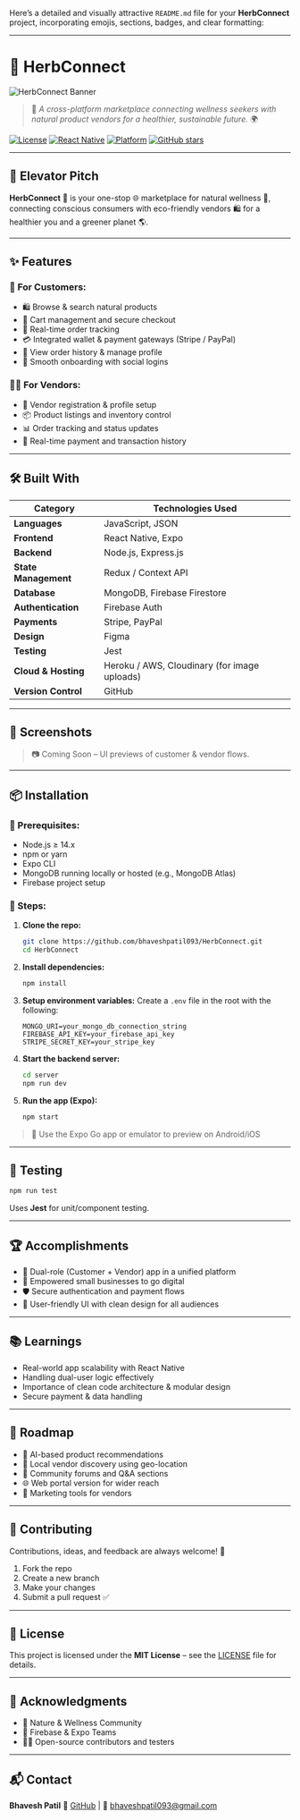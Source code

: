 Here’s a detailed and visually attractive `README.md` file for your **HerbConnect** project, incorporating emojis, sections, badges, and clear formatting:

---

# 🌿 HerbConnect

![HerbConnect Banner](https://user-images.githubusercontent.com/your-image-placeholder/banner.jpg) <!-- Optional banner -->

> 🌱 *A cross-platform marketplace connecting wellness seekers with natural product vendors for a healthier, sustainable future.* 🌍

[![License](https://img.shields.io/badge/license-MIT-green.svg)](LICENSE)
[![React Native](https://img.shields.io/badge/built%20with-React%20Native-blue)](https://reactnative.dev/)
[![Platform](https://img.shields.io/badge/platform-iOS%20%7C%20Android-blueviolet)]()
[![GitHub stars](https://img.shields.io/github/stars/bhaveshpatil093/HerbConnect?style=social)](https://github.com/bhaveshpatil093/HerbConnect)

---

## 🚀 Elevator Pitch

**HerbConnect** 🌿 is your one-stop 🌐 marketplace for natural wellness 🌱, connecting conscious consumers with eco-friendly vendors 🛍️ for a healthier you and a greener planet 🌎.

---

## ✨ Features

### 👤 For Customers:
- 🛍️ Browse & search natural products
- 🧺 Cart management and secure checkout
- 🚚 Real-time order tracking
- 💳 Integrated wallet & payment gateways (Stripe / PayPal)
- 🧾 View order history & manage profile
- 🔐 Smooth onboarding with social logins

### 🧑‍💼 For Vendors:
- 📝 Vendor registration & profile setup
- 📦 Product listings and inventory control
- 📊 Order tracking and status updates
- 💸 Real-time payment and transaction history

---

## 🛠️ Built With

| Category              | Technologies Used                                           |
|----------------------|-------------------------------------------------------------|
| **Languages**         | JavaScript, JSON                                            |
| **Frontend**          | React Native, Expo                                          |
| **Backend**           | Node.js, Express.js                                         |
| **State Management**  | Redux / Context API                                         |
| **Database**          | MongoDB, Firebase Firestore                                 |
| **Authentication**    | Firebase Auth                                               |
| **Payments**          | Stripe, PayPal                                              |
| **Design**            | Figma                                                       |
| **Testing**           | Jest                                                        |
| **Cloud & Hosting**   | Heroku / AWS, Cloudinary (for image uploads)               |
| **Version Control**   | GitHub                                                      |

---

## 📸 Screenshots

> 📷 Coming Soon – UI previews of customer & vendor flows.

---

## 📦 Installation

### 🧰 Prerequisites:
- Node.js ≥ 14.x
- npm or yarn
- Expo CLI
- MongoDB running locally or hosted (e.g., MongoDB Atlas)
- Firebase project setup

### 🔧 Steps:

1. **Clone the repo:**
   ```bash
   git clone https://github.com/bhaveshpatil093/HerbConnect.git
   cd HerbConnect
   ````

2. **Install dependencies:**

   ```bash
   npm install
   ```

3. **Setup environment variables:**
   Create a `.env` file in the root with the following:

   ```env
   MONGO_URI=your_mongo_db_connection_string
   FIREBASE_API_KEY=your_firebase_api_key
   STRIPE_SECRET_KEY=your_stripe_key
   ```

4. **Start the backend server:**

   ```bash
   cd server
   npm run dev
   ```

5. **Run the app (Expo):**

   ```bash
   npm start
   ```

> 📱 Use the Expo Go app or emulator to preview on Android/iOS

---

##  🧪 Testing

```bash
npm run test
```

Uses **Jest** for unit/component testing.

---

## 🏆 Accomplishments

* 🔄 Dual-role (Customer + Vendor) app in a unified platform
* 🌱 Empowered small businesses to go digital
* 🛡️ Secure authentication and payment flows
* 🎯 User-friendly UI with clean design for all audiences

---

## 📚 Learnings

* Real-world app scalability with React Native
* Handling dual-user logic effectively
* Importance of clean code architecture & modular design
* Secure payment & data handling

---

## 🔮 Roadmap

* 🤖 AI-based product recommendations
* 📍 Local vendor discovery using geo-location
* 💬 Community forums and Q\&A sections
* 🌐 Web portal version for wider reach
* 🎯 Marketing tools for vendors

---

## 🤝 Contributing

Contributions, ideas, and feedback are always welcome! 💬

1. Fork the repo
2. Create a new branch
3. Make your changes
4. Submit a pull request ✅

---

## 📄 License

This project is licensed under the **MIT License** – see the [LICENSE](LICENSE) file for details.

---

## 🙌 Acknowledgments

* 🌿 Nature & Wellness Community
* 🚀 Firebase & Expo Teams
* 🧑‍💻 Open-source contributors and testers

---

## 📬 Contact

**Bhavesh Patil**
🔗 [GitHub](https://github.com/bhaveshpatil093) | 📧 [bhaveshpatil093@gmail.com](mailto:bhaveshpatil093@gmail.com)